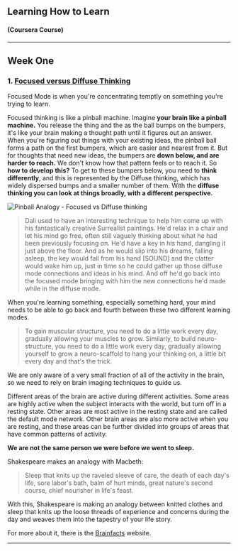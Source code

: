 ## Learning How to Learn
#### (Coursera Course)
***
## Week One

### 1. [Focused versus Diffuse Thinking](https://www.coursera.org/learn/learning-how-to-learn/home/week/1)
Focused Mode is when you're concentrating temptly on something you're trying to learn.

Focused thinking is like a pinball machine.
Imagine **your brain like a pinball machine.** You release the thing and the as the ball bumps on the bumpers, it's like your brain making a thought path until it figures out an answer.
When you're figuring out things with your existing ideas, the pinball ball forms a path on the first bumpers, which are easier and nearest from it. But for thoughts that need new ideas, the bumpers are **down below, and are harder to reach.** We don't know how that pattern feels or to reach it. So **how to develop this?**
To get to these bumpers below, you need to **think differently**, and this is represented by the Diffuse thinking, which has widely dispersed bumps and a smaller number of them. With the **diffuse thinking you can look at things broadly, with a different perspective.**

![Pinball Analogy - Focused vs Diffuse thinking](https://qph.ec.quoracdn.net/main-qimg-d24685eb74b4f91f25ffcfc4ca0322dd-c "Pinball Analogy - Focused vs Diffuse thinking")

> Dali used to have an interesting technique to help him come up with his fantastically creative Surrealist paintings. He'd relax in a chair and let his mind go free, often still vaguely thinking about what he had been previously focusing on. He'd have a key in his hand, dangling it just above the floor. And as he would slip into his dreams, falling asleep, the key would fall from his hand [SOUND] and the clatter would wake him up, just in time so he could gather up those diffuse mode connections and ideas in his mind. And off he'd go back into the focused mode bringing with him the new connections he'd made while in the diffuse mode.

When you're learning something, especially something hard, your mind needs to be able to go back and fourth between these two different learning modes.

> To gain muscular structure, you need to do a little work every day, gradually allowing your muscles to grow. Similarly, to build neuro-structure, you need to do a little work every day, gradually allowing yourself to grow a neuro-scaffold to hang your thinking on, a little bit every day and that's the trick.

We are only aware of a very small fraction of all of the activity in the brain, so we need to rely on brain imaging techniques to guide us.

Different areas of the brain are active during different activities.
Some areas are highly active when the subject interacts with the world, but turn off in a resting state.
Other areas are most active in the resting state and are called the default mode network. Other brain areas are also more active when you are resting, and these areas can be further divided into groups of areas that have common patterns of activity.

**We are not the same person we were before we went to sleep.**

Shakespeare makes an analogy with Macbeth:

> Sleep that knits up the raveled sleeve of care, the death of each day's life, sore labor's bath, balm of hurt minds, great nature's second course, chief nourisher in life's feast.

With this, Shakespeare is making an analogy between knitted clothes and sleep that knits up the loose threads of experience and concerns during the day and weaves them into the tapestry of your life story.

For more about it, there is the [Brainfacts](http://www.brainfacts.org/) website.
***
